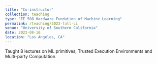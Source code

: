 ```yaml
---
title: "Co-instructor"
collection: teaching
type: "EE 508 Hardware Fundation of Machine Learning"
permalink: /teaching/2023-fall-ci
venue: "University of Southern California"
date: 2023-08-16
location: "Los Angeles, CA"
---
```


Taught 8 lectures on ML primitives, Trusted Execution Environments and Multi-party Computation.